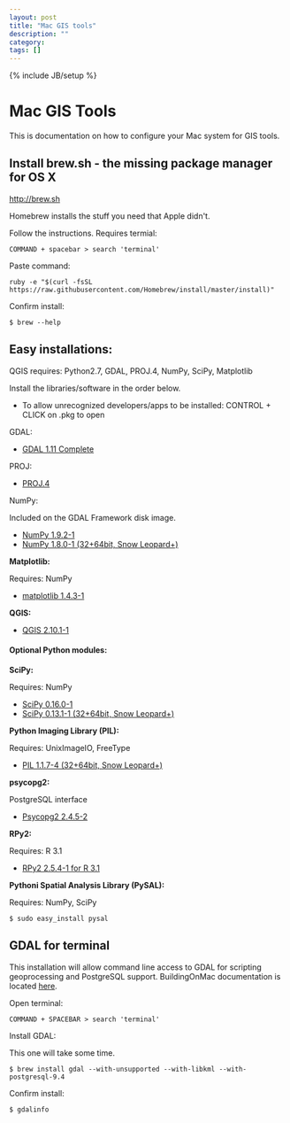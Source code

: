 ```yaml
---
layout: post
title: "Mac GIS tools"
description: ""
category: 
tags: []
---
```

{% include JB/setup %}

# Mac GIS Tools

This is documentation on how to configure your Mac system for GIS tools.

## Install brew.sh - the missing package manager for OS X

<a href="http://brew.sh" target="_blank">http://brew.sh</a>

Homebrew installs the stuff you need that Apple didn't.

Follow the instructions. Requires termial: 

``COMMAND + spacebar > search 'terminal'``

Paste command:

``ruby -e "$(curl -fsSL https://raw.githubusercontent.com/Homebrew/install/master/install)"``

Confirm install:

``$ brew --help``

## Easy installations:

QGIS requires: Python2.7, GDAL, PROJ.4, NumPy, SciPy, Matplotlib

Install the libraries/software in the order below.

- To allow unrecognized developers/apps to be installed: CONTROL + CLICK on .pkg to open

GDAL:

- <a href="http://www.kyngchaos.com/files/software/frameworks/GDAL_Complete-1.11.dmg" target="_blank">GDAL 1.11 Complete</a>

PROJ:

- <a href="http://www.kyngchaos.com/files/software/frameworks/PROJ_Framework-4.9.2-1.dmg" target="_blank">PROJ.4</a>

NumPy:

Included on the GDAL Framework disk image.

- <a href="http://www.kyngchaos.com/files/software/python/NumPy-1.9.2-1.dmg" target="_blank">NumPy 1.9.2-1</a>
- <a href="http://www.kyngchaos.com/files/software/python/NumPy-1.8.0-1.dmg" target="_blank">NumPy 1.8.0-1 (32+64bit, Snow Leopard+)</a>

**Matplotlib:**

Requires: NumPy

- <a href="http://www.kyngchaos.com/files/software/python/matplotlib-1.4.3-1.dmg">matplotlib 1.4.3-1</a>

**QGIS:**

- <a href="http://www.kyngchaos.com/files/software/qgis/QGIS-2.10.1-1.dmg">QGIS 2.10.1-1</a>


#### Optional Python modules:

**SciPy:**

Requires: NumPy

- <a href="http://www.kyngchaos.com/files/software/python/SciPy-0.16.0-1.dmg" target="_blank">SciPy 0.16.0-1</a>
- <a href="http://www.kyngchaos.com/files/software/python/SciPy-0.13.1-1.dmg" target="_blank">SciPy 0.13.1-1 (32+64bit, Snow Leopard+)</a>

**Python Imaging Library (PIL):**

Requires: UnixImageIO, FreeType

- <a href="http://www.kyngchaos.com/files/software/python/PIL-1.1.7-4.dmg" target="_blank">PIL 1.1.7-4 (32+64bit, Snow Leopard+)</a>

**psycopg2:**

PostgreSQL interface

- <a href="http://www.kyngchaos.com/files/software/python/Psycopg2-2.4.5-2.dmg">Psycopg2 2.4.5-2</a>

**RPy2:**

Requires: R 3.1

- <a href="http://www.kyngchaos.com/files/software/python/RPy2-2.5.4-1.dmg">RPy2 2.5.4-1 for R 3.1</a>

**Pythoni Spatial Analysis Library (PySAL):**

Requires: NumPy, SciPy

``$ sudo easy_install pysal``

## GDAL for terminal

This installation will allow command line access to GDAL for scripting geoprocessing and PostgreSQL support. BuildingOnMac documentation is located <a href="https://trac.osgeo.org/gdal/wiki/BuildingOnMac" target="_blank">here</a>.

Open terminal:

``COMMAND + SPACEBAR > search 'terminal'``

Install GDAL:

This one will take some time.

``$ brew install gdal --with-unsupported --with-libkml --with-postgresql-9.4``

Confirm install: 

``$ gdalinfo``

